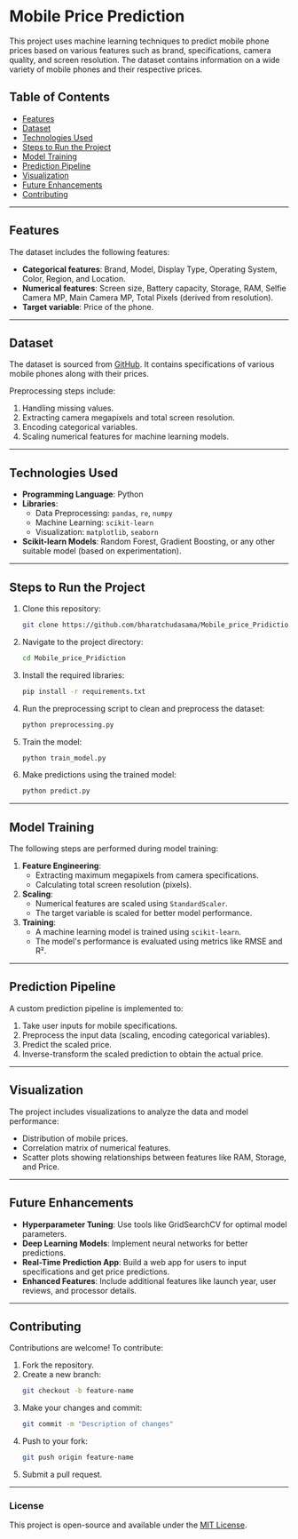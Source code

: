 
# Mobile Price Prediction

This project uses machine learning techniques to predict mobile phone prices based on various features such as brand, specifications, camera quality, and screen resolution. The dataset contains information on a wide variety of mobile phones and their respective prices. 

## Table of Contents
- [Features](#features)
- [Dataset](#dataset)
- [Technologies Used](#technologies-used)
- [Steps to Run the Project](#steps-to-run-the-project)
- [Model Training](#model-training)
- [Prediction Pipeline](#prediction-pipeline)
- [Visualization](#visualization)
- [Future Enhancements](#future-enhancements)
- [Contributing](#contributing)

---

## Features

The dataset includes the following features:
- **Categorical features**: Brand, Model, Display Type, Operating System, Color, Region, and Location.
- **Numerical features**: Screen size, Battery capacity, Storage, RAM, Selfie Camera MP, Main Camera MP, Total Pixels (derived from resolution).
- **Target variable**: Price of the phone.

---

## Dataset

The dataset is sourced from [GitHub](https://github.com/bharatchudasama/Mobile_price_Pridiction). It contains specifications of various mobile phones along with their prices. 

Preprocessing steps include:
1. Handling missing values.
2. Extracting camera megapixels and total screen resolution.
3. Encoding categorical variables.
4. Scaling numerical features for machine learning models.

---

## Technologies Used

- **Programming Language**: Python
- **Libraries**:
  - Data Preprocessing: `pandas`, `re`, `numpy`
  - Machine Learning: `scikit-learn`
  - Visualization: `matplotlib`, `seaborn`
- **Scikit-learn Models**: Random Forest, Gradient Boosting, or any other suitable model (based on experimentation).

---

## Steps to Run the Project

1. Clone this repository:
   ```bash
   git clone https://github.com/bharatchudasama/Mobile_price_Pridiction.git
   ```
2. Navigate to the project directory:
   ```bash
   cd Mobile_price_Pridiction
   ```
3. Install the required libraries:
   ```bash
   pip install -r requirements.txt
   ```
4. Run the preprocessing script to clean and preprocess the dataset:
   ```bash
   python preprocessing.py
   ```
5. Train the model:
   ```bash
   python train_model.py
   ```
6. Make predictions using the trained model:
   ```bash
   python predict.py
   ```

---

## Model Training

The following steps are performed during model training:
1. **Feature Engineering**:
   - Extracting maximum megapixels from camera specifications.
   - Calculating total screen resolution (pixels).
2. **Scaling**:
   - Numerical features are scaled using `StandardScaler`.
   - The target variable is scaled for better model performance.
3. **Training**:
   - A machine learning model is trained using `scikit-learn`.
   - The model's performance is evaluated using metrics like RMSE and R².

---

## Prediction Pipeline

A custom prediction pipeline is implemented to:
1. Take user inputs for mobile specifications.
2. Preprocess the input data (scaling, encoding categorical variables).
3. Predict the scaled price.
4. Inverse-transform the scaled prediction to obtain the actual price.

---

## Visualization

The project includes visualizations to analyze the data and model performance:
- Distribution of mobile prices.
- Correlation matrix of numerical features.
- Scatter plots showing relationships between features like RAM, Storage, and Price.

---

## Future Enhancements

- **Hyperparameter Tuning**: Use tools like GridSearchCV for optimal model parameters.
- **Deep Learning Models**: Implement neural networks for better predictions.
- **Real-Time Prediction App**: Build a web app for users to input specifications and get price predictions.
- **Enhanced Features**: Include additional features like launch year, user reviews, and processor details.

---

## Contributing

Contributions are welcome! To contribute:
1. Fork the repository.
2. Create a new branch:
   ```bash
   git checkout -b feature-name
   ```
3. Make your changes and commit:
   ```bash
   git commit -m "Description of changes"
   ```
4. Push to your fork:
   ```bash
   git push origin feature-name
   ```
5. Submit a pull request.

---

### License

This project is open-source and available under the [MIT License](LICENSE).
```
